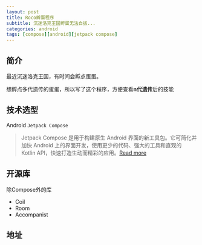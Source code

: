 ```yaml
---
layout: post
title: Roco孵蛋程序
subtitle: 沉迷洛克王国孵蛋无法自拔...
categories: android
tags: [compose][android][jetpack compose]
---
```


## 简介

最近沉迷洛克王国，有时间会孵点蛋蛋。

想孵点多代遗传的蛋蛋，所以写了这个程序，方便查看**n代遗传**后的技能

## 技术选型

Android `Jetpack Compose`

> Jetpack Compose 是用于构建原生 Android 界面的新工具包。它可简化并加快 Android 上的界面开发，使用更少的代码、强大的工具和直观的 Kotlin API，快速打造生动而精彩的应用。[Read more](https://developer.android.com/jetpack/compose)

## 开源库

除Compose外的库

- Coil
- Room
- Accompanist

## 地址

